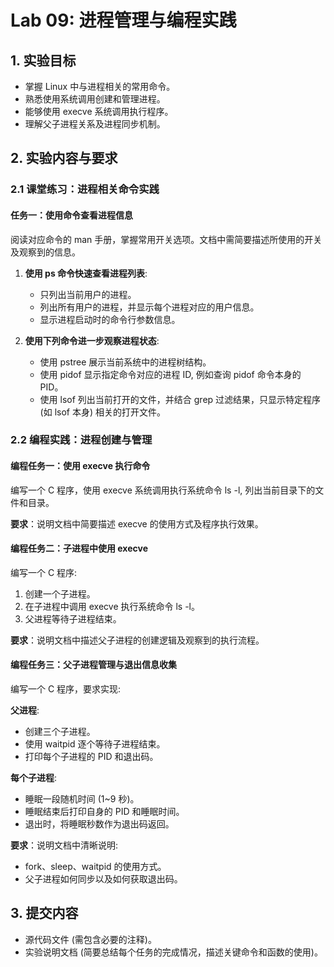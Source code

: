 # Lab 09: 进程管理与编程实践

## 1. 实验⽬标
- 掌握 Linux 中与进程相关的常⽤命令。
- 熟悉使⽤系统调⽤创建和管理进程。
- 能够使⽤ execve 系统调⽤执⾏程序。
- 理解⽗⼦进程关系及进程同步机制。

## 2. 实验内容与要求

### 2.1 课堂练习：进程相关命令实践

#### 任务⼀：使⽤命令查看进程信息
阅读对应命令的 man ⼿册，掌握常⽤开关选项。⽂档中需简要描述所使⽤的开关及观察到的信息。

1. **使⽤ ps 命令快速查看进程列表**:
   - 只列出当前⽤户的进程。
   - 列出所有⽤户的进程，并显示每个进程对应的⽤户信息。
   - 显示进程启动时的命令⾏参数信息。

2. **使⽤下列命令进⼀步观察进程状态**:
   - 使⽤ pstree 展示当前系统中的进程树结构。
   - 使⽤ pidof 显示指定命令对应的进程 ID, 例如查询 pidof 命令本身的 PID。
   - 使⽤ lsof 列出当前打开的⽂件，并结合 grep 过滤结果，只显示特定程序 (如 lsof 本身) 相关的打开⽂件。

### 2.2 编程实践：进程创建与管理

#### 编程任务⼀：使⽤ execve 执⾏命令
编写⼀个 C 程序，使⽤ execve 系统调⽤执⾏系统命令 ls -l, 列出当前⽬录下的⽂件和⽬录。

**要求**：说明⽂档中简要描述 execve 的使⽤⽅式及程序执⾏效果。

#### 编程任务⼆：⼦进程中使⽤ execve
编写⼀个 C 程序:
1. 创建⼀个⼦进程。
2. 在⼦进程中调⽤ execve 执⾏系统命令 ls -l。
3. ⽗进程等待⼦进程结束。

**要求**：说明⽂档中描述⽗⼦进程的创建逻辑及观察到的执⾏流程。

#### 编程任务三：⽗⼦进程管理与退出信息收集
编写⼀个 C 程序，要求实现:

**⽗进程**:
- 创建三个⼦进程。
- 使⽤ waitpid 逐个等待⼦进程结束。
- 打印每个⼦进程的 PID 和退出码。

**每个⼦进程**:
- 睡眠⼀段随机时间 (1~9 秒)。
- 睡眠结束后打印⾃身的 PID 和睡眠时间。
- 退出时，将睡眠秒数作为退出码返回。

**要求**：说明⽂档中清晰说明:
- fork、sleep、waitpid 的使⽤⽅式。
- ⽗⼦进程如何同步以及如何获取退出码。

## 3. 提交内容
- 源代码⽂件 (需包含必要的注释)。
- 实验说明⽂档 (简要总结每个任务的完成情况，描述关键命令和函数的使⽤)。